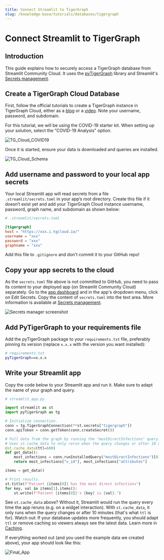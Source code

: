 ```yaml
---
title: Connect Streamlit to TigerGraph
slug: /knowledge-base/tutorials/databases/tigergraph
---
```


# Connect Streamlit to TigerGraph

## Introduction

This guide explains how to securely access a TigerGraph database from Streamlit Community Cloud. It uses the [pyTigerGraph](https://pytigergraph.github.io/pyTigerGraph/GettingStarted/) library and Streamlit's [Secrets management](/streamlit-community-cloud/deploy-your-app/secrets-management).

## Create a TigerGraph Cloud Database

First, follow the official tutorials to create a TigerGraph instance in TigerGraph Cloud, either as a [blog](https://www.tigergraph.com/blog/getting-started-with-tigergraph-3-0/) or a [video](https://www.youtube.com/watch?v=NtNW2e8MfCQ). Note your username, password, and subdomain.

For this tutorial, we will be using the COVID-19 starter kit. When setting up your solution, select the “COVID-19 Analysis" option.

![TG_Cloud_COVID19](/images/databases/tigergraph-1.png)

Once it is started, ensure your data is downloaded and queries are installed.

![TG_Cloud_Schema](/images/databases/tigergraph-2.png)

## Add username and password to your local app secrets

Your local Streamlit app will read secrets from a file `.streamlit/secrets.toml` in your app’s root directory. Create this file if it doesn’t exist yet and add your TigerGraph Cloud instance username, password, graph name, and subdomain as shown below:

```toml
# .streamlit/secrets.toml

[tigergraph]
host = "https://xxx.i.tgcloud.io/"
username = "xxx"
password = "xxx"
graphname = "xxx"
```

<Important>

Add this file to `.gitignore` and don't commit it to your GitHub repo!

</Important>

## Copy your app secrets to the cloud

As the `secrets.toml` file above is not committed to GitHub, you need to pass its content to your deployed app (on Streamlit Community Cloud) separately. Go to the [app dashboard](https://share.streamlit.io/) and in the app's dropdown menu, click on Edit Secrets. Copy the content of `secrets.toml` into the text area. More information is available at [Secrets management](/streamlit-community-cloud/deploy-your-app/secrets-management).

![Secrets manager screenshot](/images/databases/edit-secrets.png)

## Add PyTigerGraph to your requirements file

Add the pyTigerGraph package to your `requirements.txt` file, preferably pinning its version (replace `x.x.x` with the version you want installed):

```bash
# requirements.txt
pyTigerGraph==x.x.x
```

## Write your Streamlit app

Copy the code below to your Streamlit app and run it. Make sure to adapt the name of your graph and query.

```python
# streamlit_app.py

import streamlit as st
import pyTigerGraph as tg

# Initialize connection.
conn = tg.TigerGraphConnection(**st.secrets["tigergraph"])
conn.apiToken = conn.getToken(conn.createSecret())

# Pull data from the graph by running the "mostDirectInfections" query.
# Uses st.cache_data to only rerun when the query changes or after 10 min.
@st.cache_data(ttl=600)
def get_data():
    most_infections = conn.runInstalledQuery("mostDirectInfections")[0]["Answer"][0]
    return most_infections["v_id"], most_infections["attributes"]

items = get_data()

# Print results.
st.title(f"Patient {items[0]} has the most direct infections")
for key, val in items[1].items():
    st.write(f"Patient {items[0]}'s {key} is {val}.")
```

See `st.cache_data` above? Without it, Streamlit would run the query every time the app reruns (e.g. on a widget interaction). With `st.cache_data`, it only runs when the query changes or after 10 minutes (that's what `ttl` is for). Watch out: If your database updates more frequently, you should adapt `ttl` or remove caching so viewers always see the latest data. Learn more in [Caching](/library/advanced-features/caching).

If everything worked out (and you used the example data we created above), your app should look like this:

![Final_App](/images/databases/tigergraph-3.png)
